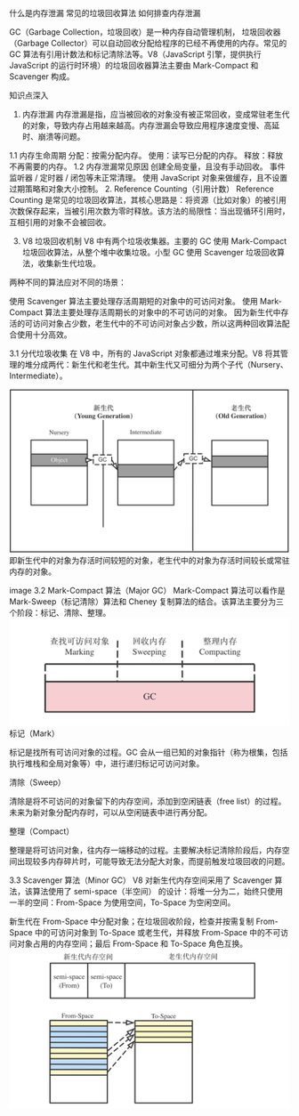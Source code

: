 什么是内存泄漏
常见的垃圾回收算法
如何排查内存泄漏

GC（Garbage Collection，垃圾回收）是一种内存自动管理机制， 垃圾回收器（Garbage Collector）可以自动回收分配给程序的已经不再使用的内存。常见的 GC 算法有引用计数法和标记清除法等。V8（JavaScript 引擎，提供执行 JavaScript 的运行时环境）的垃圾回收器算法主要由 Mark-Compact 和 Scavenger 构成。

知识点深入
1. 内存泄漏
内存泄漏是指，应当被回收的对象没有被正常回收，变成常驻老生代的对象，导致内存占用越来越高。内存泄漏会导致应用程序速度变慢、高延时、崩溃等问题。

1.1 内存生命周期
分配：按需分配内存。
使用：读写已分配的内存。
释放：释放不再需要的内存。
1.2 内存泄漏常见原因
创建全局变量，且没有手动回收。
事件监听器 / 定时器 / 闭包等未正常清理。
使用 JavaScript 对象来做缓存，且不设置过期策略和对象大小控制。
2. Reference Counting（引用计数）
Reference Counting 是常见的垃圾回收算法，其核心思路是：将资源（比如对象）的被引用次数保存起来，当被引用次数为零时释放。该方法的局限性：当出现循环引用时，互相引用的对象不会被回收。

3. V8 垃圾回收机制
V8 中有两个垃圾收集器。主要的 GC 使用 Mark-Compact 垃圾回收算法，从整个堆中收集垃圾。小型 GC 使用 Scavenger 垃圾回收算法，收集新生代垃圾。

两种不同的算法应对不同的场景：

使用 Scavenger 算法主要处理存活周期短的对象中的可访问对象。
使用 Mark-Compact 算法主要处理存活周期长的对象中的不可访问的对象。
因为新生代中存活的可访问对象占少数，老生代中的不可访问对象占少数，所以这两种回收算法配合使用十分高效。

3.1 分代垃圾收集
在 V8 中，所有的 JavaScript 对象都通过堆来分配。V8 将其管理的堆分成两代：新生代和老生代。其中新生代又可细分为两个子代（Nursery、Intermediate）。

![](./image/新生代.png)
即新生代中的对象为存活时间较短的对象，老生代中的对象为存活时间较长或常驻内存的对象。

image
3.2 Mark-Compact 算法（Major GC）
Mark-Compact 算法可以看作是 Mark-Sweep（标记清除）算法和 Cheney 复制算法的结合。该算法主要分为三个阶段：标记、清除、整理。
![](./image/mc.png)
标记（Mark）

标记是找所有可访问对象的过程。GC 会从一组已知的对象指针（称为根集，包括执行堆栈和全局对象等）中，进行递归标记可访问对象。

清除（Sweep）

清除是将不可访问的对象留下的内存空间，添加到空闲链表（free list）的过程。未来为新对象分配内存时，可以从空闲链表中进行再分配。

整理（Compact）

整理是将可访问对象，往内存一端移动的过程。主要解决标记清除阶段后，内存空间出现较多内存碎片时，可能导致无法分配大对象，而提前触发垃圾回收的问题。

3.3 Scavenger 算法（Minor GC）
V8 对新生代内存空间采用了 Scavenger 算法，该算法使用了 semi-space（半空间） 的设计：将堆一分为二，始终只使用一半的空间：From-Space 为使用空间，To-Space 为空闲空间。


新生代在 From-Space 中分配对象；在垃圾回收阶段，检查并按需复制 From-Space 中的可访问对象到 To-Space 或老生代，并释放 From-Space 中的不可访问对象占用的内存空间；最后 From-Space 和 To-Space 角色互换。
![core](./image/垃圾回收机制.png)